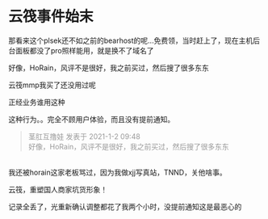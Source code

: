 # 云筏事件始末


那看来这个plsek还不如之前的bearhost的呢...免费领，当时赶上了，现在主机后台面板都没了pro照样能用，就是换不了域名了<img src="static/image/smiley/default/sweat.gif" smilieid="10" border="0" alt="" /><img id="aimg_S3EyA" onclick="zoom(this, this.src, 0, 0, 0)" class="zoom" src="https://cdn.jsdelivr.net/gh/hishis/forum-master/public/images/patch.gif" onmouseover="img_onmouseoverfunc(this)" onload="thumbImg(this)" border="0" alt="" />

好像，HoRain，风评不是很好，我之前买过，然后搜了很多东东

云筏mmp我买了还没用过呢

正经业务谁用这种

这种行为。。完全不顾用户体验，而且没有提前通知。

<div class="quote"><blockquote><font color="#999999">茎肛互撸娃 发表于 2021-1-2 09:48</font><br />
<font color="#999999">好像，HoRain，风评不是很好，我之前买过，然后搜了很多东东</font></blockquote></div><br />
我还被horain这家老板骂过，因为我做xjj写真站，TNND，关他啥事。

云筏，重塑国人商家坑货形象！

记录全丢了，光重新确认调整都花了我两个小时，没提前通知这是最恶心的
